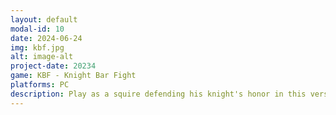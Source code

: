 ```yaml
---
layout: default
modal-id: 10
date: 2024-06-24
img: kbf.jpg
alt: image-alt
project-date: 20234
game: KBF - Knight Bar Fight
platforms: PC
description: Play as a squire defending his knight's honor in this versus couch game for 2 to 4 players. Eliminate your opponents by touching them with your sword, complete quests to satisify the tavern crowd and win the final victory ! 
---
```

